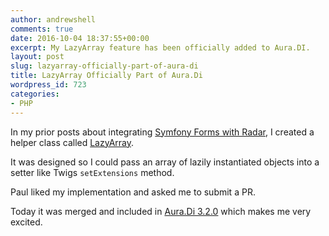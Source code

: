 ```yaml
---
author: andrewshell
comments: true
date: 2016-10-04 18:37:55+00:00
excerpt: My LazyArray feature has been officially added to Aura.DI.
layout: post
slug: lazyarray-officially-part-of-aura-di
title: LazyArray Officially Part of Aura.Di
wordpress_id: 723
categories:
- PHP
---
```


In my prior posts about integrating [Symfony Forms with Radar](https://www.futureproofphp.com/2016/09/26/symfony-forms-radar/), I created a helper class called [LazyArray](https://github.com/futureproofphp/symfony-forms-radar/blob/1.x/src/LazyArray.php).

It was designed so I could pass an array of lazily instantiated objects into a setter like Twigs `setExtensions` method.

Paul liked my implementation and asked me to submit a PR.

Today it was merged and included in [Aura.Di 3.2.0](https://github.com/auraphp/Aura.Di/releases/tag/3.2.0) which makes me very excited.
